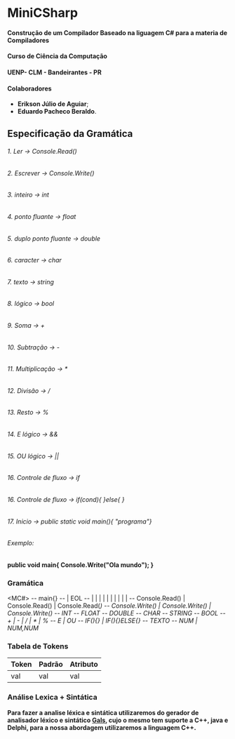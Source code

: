 # MiniCSharp

#### Construção de um Compilador Baseado na liguagem C# para a materia de Compiladores
#### Curso de Ciência da Computação
#### UENP- CLM - Bandeirantes - PR

#### Colaboradores

* **Erikson Júlio de Aguiar**;
* **Eduardo Pacheco Beraldo**.

## Especificação da Gramática

###### 1. Ler -> Console.Read()
###### 2. Escrever -> Console.Write()
###### 3. inteiro -> int
###### 4. ponto fluante -> float
###### 5. duplo ponto fluante -> double
###### 6. caracter -> char
###### 7. texto -> string
###### 8. lógico -> bool
###### 9. Soma -> +
###### 10. Subtração -> -
###### 11. Multiplicação -> *
###### 12. Divisão -> /
###### 13. Resto -> %
###### 14. E lógico -> &&
###### 15. OU lógico -> ||
###### 16. Controle de fluxo -> if
###### 16. Controle de fluxo -> if(cond){ }else{ }
###### 17. Inicio -> public static void main(){ "programa"}

###### Exemplo:

**public void main{
  Console.Write("Ola mundo");
}**

### Gramática

<MC#> -- main{<CODIGO>}
<CODIGO> -- <CMD> | <CMD> EOL <CODIGO>
<CMD> -- <LER> | <ESCREVER> | <INTEIRO> | <PTFLUT> | <DPTFLUT> | <CHAR> | <STRING> | <BOOL> | <OP> | <OPL> | <CF> 
<LER> -- Console.Read(<NUM>) | Console.Read(<TEXTO>) | Console.Read(<VAR>)
<ESCREVER> -- Console.Write(<NUM>) | Console.Write(<TEXTO>) | Console.Write(<VAR>)
<INTEIRO> -- INT <VAR>
<PTFLUT> -- FLOAT <VAR>
<DPTFLUT> -- DOUBLE <VAR>
<CHAR> -- CHAR <VAR>
<STRING> -- STRING <VAR>
<BOOL> -- BOOL <VAR>
<OP> -- <VAR> + <VAR> | <VAR> - <VAR> | <VAR> / <VAR> | <VAR> * <VAR> | <VAR> % <VAR>
<OPL> -- <VAR> E <VAR> | <VAR> OU <VAR> 
<CF> -- IF(<OPL>){<CODIGO>} | IF(<OPL>){<CODIGO>}ELSE{<CODIGO>}
<TEXTO> -- TEXTO
<NUM> -- NUM | NUM,NUM


### Tabela de Tokens

**Token** | **Padrão** | **Atributo**
----------|------------|-------------
val       |val         |val


### Análise Lexica + Sintática

[Gals]: http://gals.sourceforge.net/

**Para fazer a analise léxica e sintática utilizaremos do gerador de analisador léxico e sintático [Gals], cujo o mesmo tem suporte a C++, java e Delphi, para a nossa abordagem utilizaremos a linguagem C++.**
